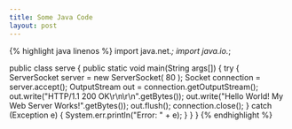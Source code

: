 ```yaml
---
title: Some Java Code
layout: post
---
```


{% highlight java linenos %}
import java.net.*;
import java.io.*;

public class serve
{
    public static void main(String args[])
    {
        try
        {
            ServerSocket server = new ServerSocket( 80 );
            Socket connection = server.accept();
            OutputStream out = connection.getOutputStream();
            out.write("HTTP/1.1 200 OK\r\n\r\n".getBytes());
            out.write("Hello World!  My Web Server Works!".getBytes());
            out.flush();
            connection.close();
        }
        catch (Exception e)
        {
            System.err.println("Error: " + e);
        }
    }
}
{% endhighlight %}
